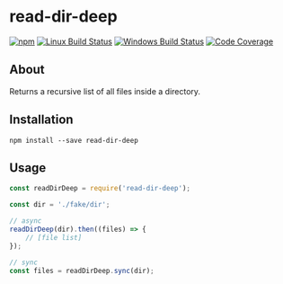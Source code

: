 # read-dir-deep

[![npm](https://img.shields.io/npm/v/read-dir-deep.svg?label=npm%20version)](https://www.npmjs.com/package/read-dir-deep)
[![Linux Build Status](https://img.shields.io/circleci/project/github/chrisblossom/read-dir-deep/master.svg?label=linux%20build)](https://circleci.com/gh/chrisblossom/read-dir-deep/tree/master)
[![Windows Build Status](https://img.shields.io/appveyor/ci/chrisblossom/read-dir-deep/master.svg?label=windows%20build)](https://ci.appveyor.com/project/chrisblossom/read-dir-deep/branch/master)
[![Code Coverage](https://img.shields.io/codecov/c/github/chrisblossom/read-dir-deep/master.svg)](https://codecov.io/gh/chrisblossom/read-dir-deep/branch/master)

## About

Returns a recursive list of all files inside a directory.

## Installation

`npm install --save read-dir-deep`

## Usage

```js
const readDirDeep = require('read-dir-deep');

const dir = './fake/dir';

// async
readDirDeep(dir).then((files) => {
    // [file list]
});

// sync
const files = readDirDeep.sync(dir);
```
